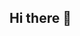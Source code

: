 ## Hi there 👋

<!--
**JacquesGrandjean/JacquesGrandjean** is a ✨ _special_ ✨ repository because its `README.md` (this file) appears on your GitHub profile.

Here are some ideas to get you started:

- 🔭 I’m currently working on chemistry
- 🌱 I’m currently learning to code for chemistry applications
- 👯 I’m looking to collaborate on progamming
- 🤔 I’m looking for help with programming
- 💬 Ask me about my origin
- 📫 How to reach me: jacques.grandjean@epfl.ch
- 😄 Pronouns: he/his  
- ⚡ Fun fact: i like guitar
-->
